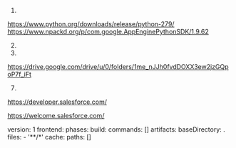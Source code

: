 1.
https://www.python.org/downloads/release/python-279/
https://www.npackd.org/p/com.google.AppEnginePythonSDK/1.9.62

2.

3.
https://drive.google.com/drive/u/0/folders/1me_nJJh0fvdDOXX3ew2jzGQpoP7f_iFt

7. 
https://developer.salesforce.com/


https://welcome.salesforce.com/


version: 1
frontend:
  phases:
    build:
      commands: []
  artifacts:
    baseDirectory: .
    files:
      - '**/*'
  cache:
    paths: []

